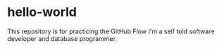 # hello-world
This repository is for practicing the GitHub Flow
I'm a self told software developer and database programmer. 
